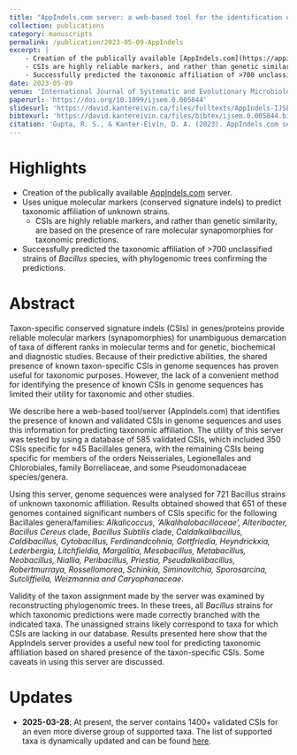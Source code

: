 ```yaml
---
title: "AppIndels.com server: a web-based tool for the identification of known taxon-specific conserved signature indels in genome sequences. Validation of its usefulness by predicting the taxonomic affiliation of >700 unclassified strains of *Bacillus* species"
collection: publications
category: manuscripts
permalink: /publication/2023-05-09-AppIndels
excerpt: |
    - Creation of the publically available [AppIndels.com](https://appindels.com) server. Uses unique molecular markers (conserved signature indels) to predict taxonomic affiliation of unknown strains.
    - CSIs are highly reliable markers, and rather than genetic similarity, are based on the presence of rare molecular synapomorphies for taxonomic predictions.
    - Successfully predicted the taxonomic affiliation of >700 unclassified strains of *Bacillus* species, with phylogenomic trees confirming the predictions.
date: 2023-05-09
venue: 'International Journal of Systematic and Evolutionary Microbiology'
paperurl: 'https://doi.org/10.1099/ijsem.0.005844'
slidesurl: 'https://david.kantereivin.ca/files/fulltexts/AppIndels-IJSEM-2023.pdf'
bibtexurl: 'https://david.kantereivin.ca/files/bibtex/ijsem.0.005844.bib'
citation: 'Gupta, R. S., & Kanter-Eivin, D. A. (2023). AppIndels.com server: A web-based tool for the identification of known taxon-specific conserved signature indels in genome sequences. Validation of its genera, 3(5). https://doi.org/10.1099/ijsem.0.005844 '
---
```


# Highlights
- Creation of the publically available [AppIndels.com](https://appindels.com) server.
- Uses unique molecular markers (conserved signature indels) to predict taxonomic affiliation of unknown strains.
    - CSIs are highly reliable markers, and rather than genetic similarity, are based on the presence of rare molecular synapomorphies for taxonomic predictions.
- Successfully predicted the taxonomic affiliation of >700 unclassified strains of *Bacillus* species, with phylogenomic trees confirming the predictions.

# Abstract
Taxon-specific conserved signature indels (CSIs) in genes/proteins provide reliable molecular markers (synapomorphies) for unambiguous demarcation of taxa of different ranks in molecular terms and for genetic, biochemical and diagnostic studies. Because of their predictive abilities, the shared presence of known taxon-specific CSIs in genome sequences has proven useful for taxonomic purposes. However, the lack of a convenient method for identifying the presence of known CSIs in genome sequences has limited their utility for taxonomic and other studies.

We describe here a web-based tool/server (AppIndels.com) that identifies the presence of known and validated CSIs in genome sequences and uses this information for predicting taxonomic affiliation. The utility of this server was tested by using a database of 585 validated CSIs, which included 350 CSIs specific for ≈45 Bacillales genera, with the remaining CSIs being specific for members of the orders Neisseriales, Legionellales and Chlorobiales, family Borreliaceae, and some Pseudomonadaceae species/genera.

Using this server, genome sequences were analysed for 721 Bacillus strains of unknown taxonomic affiliation. Results obtained showed that 651 of these genomes contained significant numbers of CSIs specific for the following Bacillales genera/families: *Alkalicoccus, ‘Alkalihalobacillaceae’, Alteribacter, Bacillus Cereus* clade, *Bacillus Subtilis* clade, *Caldalkalibacillus, Caldibacillus, Cytobacillus, Ferdinandcohnia, Gottfriedia, Heyndrickxia, Lederbergia, Litchfieldia, Margalitia, Mesobacillus, Metabacillus, Neobacillus, Niallia, Peribacillus, Priestia, Pseudalkalibacillus, Robertmurraya, Rossellomorea, Schinkia, Siminovitchia, Sporosarcina, Sutcliffiella, Weizmannia and Caryophanaceae*.

Validity of the taxon assignment made by the server was examined by reconstructing phylogenomic trees. In these trees, all *Bacillus* strains for which taxonomic predictions were made correctly branched with the indicated taxa. The unassigned strains likely correspond to taxa for which CSIs are lacking in our database. Results presented here show that the AppIndels server provides a useful new tool for predicting taxonomic affiliation based on shared presence of the taxon-specific CSIs. Some caveats in using this server are discussed.


# Updates
- **2025-03-28**: At present, the server contains 1400+ validated CSIs for an even more diverse group of supported taxa. The list of supported taxa is dynamically updated and can be found [here](https://appindels.com/supported-taxa/).